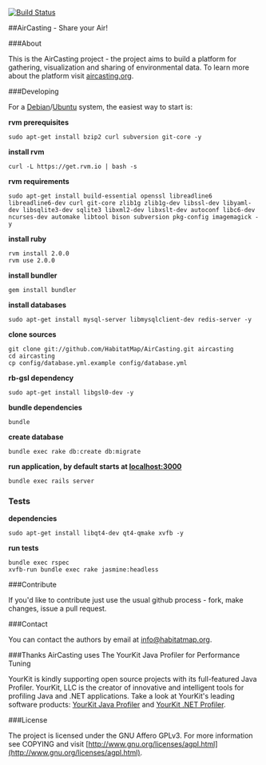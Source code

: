 [![Build Status](https://secure.travis-ci.org/HabitatMap/AirCasting.png)](https://travis-ci.org/HabitatMap/AirCasting)

##AirCasting - Share your Air!

###About

This is the AirCasting project - the project aims to build a platform for gathering, visualization and sharing of environmental data. To learn more about the platform visit [aircasting.org](http://aircasting.org).

###Developing

For a [Debian](http://debian.org)/[Ubuntu](http://ubuntu.com) system, the easiest way to start is:

**rvm prerequisites**

`sudo apt-get install bzip2 curl subversion git-core -y`

**install rvm**

`curl -L https://get.rvm.io | bash -s`

**rvm requirements**

`sudo apt-get install build-essential openssl libreadline6 libreadline6-dev curl git-core zlib1g zlib1g-dev libssl-dev libyaml-dev libsqlite3-dev sqlite3 libxml2-dev libxslt-dev autoconf libc6-dev ncurses-dev automake libtool bison subversion pkg-config imagemagick -y`

**install ruby**

```
rvm install 2.0.0
rvm use 2.0.0
```

**install bundler**

`gem install bundler`

**install databases**

`sudo apt-get install mysql-server libmysqlclient-dev redis-server -y`

**clone sources**

```
git clone git://github.com/HabitatMap/AirCasting.git aircasting
cd aircasting
cp config/database.yml.example config/database.yml
```

**rb-gsl dependency**

`sudo apt-get install libgsl0-dev -y`

**bundle dependencies**

`bundle`

**create database**

`bundle exec rake db:create db:migrate`

**run application, by default starts at [localhost:3000](http://localhost:3000)**

`bundle exec rails server`

### Tests

**dependencies**

`sudo apt-get install libqt4-dev qt4-qmake xvfb -y`

**run tests**

```
bundle exec rspec
xvfb-run bundle exec rake jasmine:headless
```

###Contribute

If you'd like to contribute just use the usual github process - fork, make changes, issue a pull request.

###Contact

You can contact the authors by email at [info@habitatmap.org](mailto:info@habitatmap.org).

###Thanks
AirCasting uses The YourKit Java Profiler for Performance Tuning

YourKit is kindly supporting open source projects with its full-featured Java Profiler. YourKit, LLC is the creator of innovative and intelligent tools for profiling Java and .NET applications. Take a look at YourKit's leading software products: [YourKit Java Profiler](http://www.yourkit.com/java/profiler/index.jsp) and [YourKit .NET Profiler](http://www.yourkit.com/.net/profiler/index.jsp).

###License

The project is licensed under the GNU Affero GPLv3. For more information see COPYING and visit [http://www.gnu.org/licenses/agpl.html](http://www.gnu.org/licenses/agpl.html).
